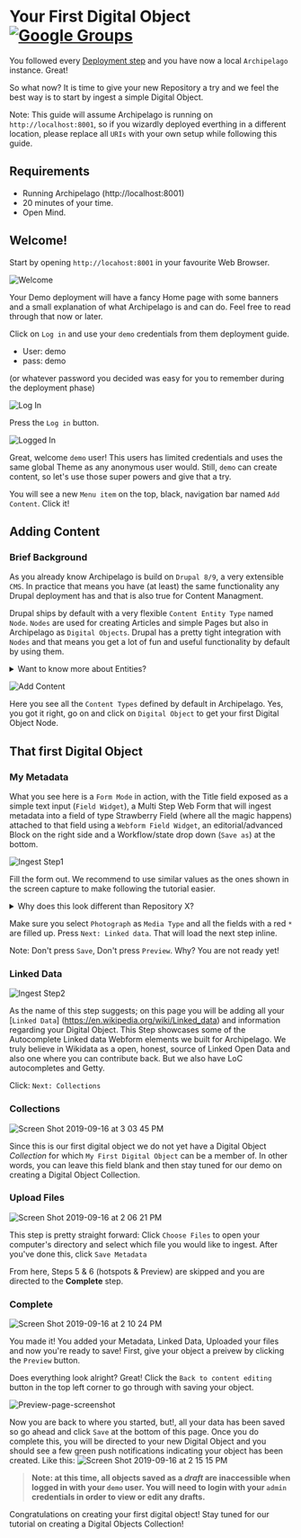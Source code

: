 # Your First Digital Object [![Google Groups](https://img.icons8.com/wired/32/000000/google-groups.png)](https://groups.google.com/forum/#!forum/archipelago-commons)


You followed every [Deployment step](https://github.com/esmero/archipelago-deployment/blob/8.x-1.0-beta1/README.md) and you have now a local ``Archipelago`` instance. Great!

So what now? It is time to give your new Repository a try and we feel the best way is to start by ingest a simple Digital Object. 

Note: This guide will assume Archipelago is running on `http://localhost:8001`, so if you wizardly deployed everthing in a different location, please replace all `URIs` with your own setup while following this guide.

## Requirements
 - Running Archipelago (http://localhost:8001)
 - 20 minutes of your time.
 - Open Mind.

## Welcome!

Start by opening `http://locahost:8001` in your favourite Web Browser.

![Welcome](../imgs/Welcome.jpg)

Your Demo deployment will have a fancy Home page with some banners and a small explanation of what Archipelago is and can do. Feel free to read through that now or later.

Click on `Log in` and use your `demo` credentials from them deployment guide.

- User: demo
- pass: demo 

(or whatever password you decided was easy for you to remember during the deployment phase)

![Log In](../imgs/Log-in.jpg)

Press the `Log in` button.

![Logged In](../imgs/Logged-in.jpg)

Great, welcome `demo` user! This users has limited credentials and uses the same global Theme as any anonymous user would. Still, `demo` can create content, so let's use those super powers and give that a try.

You will see a new `Menu item` on the top, black, navigation bar named `Add Content`. Click it!

## Adding Content

### Brief Background

As you already know Archipelago is build on `Drupal 8/9`, a very extensible `CMS`. In practice that means you have (at least) the same functionality any Drupal deployment has and that is also true for Content Managment. 

Drupal ships by default with a very flexible `Content Entity Type` named `Node`. `Nodes` are used for creating Articles and simple Pages but also in Archipelago as `Digital Objects`. 
Drupal has a pretty tight integration with `Nodes` and that means you get a lot of fun and useful functionality by default by using them.

<details><summary>Want to know more about Entities?</summary>
<div>

An `Article` and a `Digital Object` are both of type `Nodes`, but each one represents a different `Content Type`. `Content Types` are also named `Bundles`. 
An individual Content, like "Black and White photograph of a kind Dog" is named a `Content Entity` or more specific in this case a `Node`.

What have `Article` and `Digital Object` Content types in common and what puts the apart?

- Each Content Type or Bundle has a set of `Base Fields` and also user configurable set of `Fields` attached (or bundled together).
  - E.g `Article` has a title, a Body and the option to add an image.
  - `Digital Object` has a title but also a special, very flexible one named `Strawberry Field` (more about that later).
- Fields are where you put your data into and also where your data comes from when you expose it to the world.
  - `Nodes`, as any other Content entity have Base Fields (which means you can't remove or configure them) that are used all over the place. Good examples are the `title` and also the owner, named `uid` (you!).
  - Other Fields, specific to a Content Type, can be added and configured per Bundle. 
  - A `Field Widget` is used to input data into a Field.
  - Each field can have a `Field Formatter` that allows you to setup how it is displayed to the World.
  - A set of `Field Formatters` (the way you want to show your content formatted to the world) is named a `Display Mode`. You can have many, create new ones and remove them, but only use one at the time.
  - A set of `Field Widgets` (the way you want to Create and Edit a `Node`) is named a `Form Mode`. You can also have many, create new ones but only use one at the time.
  
- Each Content Type can have different Permissions (using the build in `User Roles` system).
- Each Content Type can have one or more `Display Modes`. In Practice this means `Display Modes` are attached to `Content Types`.
  - Each display modes can have its own Permissions 
- Each Content Type can have one or more `Form Modes`. In Practice this means `Form Modes` are attached to `Content Types`.
  - Each `Form Mode` can have its own Permissions.

There is of course a lot more to Nodes, Content Types, Formatters, Widgets and in general [Content Entities](https://www.drupal.org/docs/user_guide/en/planning-data-types.html) but this is a good start to understand what will happen next.

</div>
</details>

![Add Content](../imgs/Add-content.jpg)

Here you see all the `Content Types` defined by default in Archipelago. Yes, you got it right, go on and click on `Digital Object` to get your first Digital Object Node.

## That first Digital Object

### My Metadata

What you see here is a `Form Mode` in action, with the Title field exposed as a simple text input (`Field Widget`), a Multi Step Web Form that will ingest metadata into a field of type Strawberry Field (where all the magic happens) 
attached to that field using a `Webform Field Widget`, an editorial/advanced Block on the right side and a Workflow/state drop down (`Save as`) at the bottom. 

![Ingest Step1](../imgs/ingest-step1.jpg)

Fill the form out. We recommend to use similar values as the ones shown in the screen capture to make following the tutorial easier. 

<details><summary>Why does this look different than Repository X?</summary>
<div>

We assume you come from a world where repositories define different Content types and the shape, the fields and values (Schema) are fixed and set by someone else or at least quite complicated to configure. This is where Archipelago differs and starts to propose its own style. You noticed that there is a single Content Type named `Digital Object` and you have here a single Web Form. So how does this allows you to have Images, sequences, Videos, audio, 3D images, etc? 

There are many ways of answering that, archipelago works under the idea of an (or many) Open Schema(s), and that notion permeates the whole environment. Practical answers, simplest way to explain this based on this demo is:

- The `Digital Object` is a generic container for any shape of metadata. Metadata is generated either via this Webform based widget, manually (no worries, power-user need only) or via APIs and can take because of that any shape to express your needs of Digital Objects. You really don't need many types of Digital Objects (trust us!). If you ever need them, those are easy to setup.
- The Strawberry field Field Widget allows you to attach any `Webform`, built using the [`Webform Module`](https://www.drupal.org/docs/8/modules/webform) and Webforms can be setup in almost infinite ways. Any field, combo, style can be used. Multi Step, single step. We made sure they always only touch/modify data they know how to touch, so even a single input element webform would ensure any previous metadata to persist even if not readable by itself (See the potential?). And Each Webform can be also quite smart!
- The Strawberry field Field Widget will take all your Webform input, process any uploaded files, generate a JSON representation, enrich and complement it with Archipelago specific data and save it for you inside the `Strawberry field`.

We will come back to this later. 

</div>
</details>

Make sure you select `Photograph` as `Media Type` and all the fields with a red `*` are filled up. Press `Next: Linked data`. That will load the next step inline. 

Note: Don't press `Save`, Don't press `Preview`. Why? You are not ready yet!

### Linked Data

![Ingest Step2](../imgs/ingest-step2.jpg)

As the name of this step suggests; on this page you will be adding all your [`Linked Data`] (https://en.wikipedia.org/wiki/Linked_data) and information regarding your Digital Object.  This Step showcases some of the Autocomplete Linked data Webform elements we built for Archipelago. We truly believe in Wikidata as a open, honest, source of Linked Open Data and also one where you can contribute back. But we also have LoC autocompletes and Getty.

Click: `Next: Collections`

### Collections

![Screen Shot 2019-09-16 at 3 03 45 PM](https://user-images.githubusercontent.com/53673253/64985968-14f6f880-d894-11e9-9458-47cecdbf40d8.png)

Since this is our first digital object we do not yet have a Digital Object *Collection* for which `My First Digital Object` can be a member of. In other words, you can leave this field blank and then stay tuned for our demo on creating a Digital Object Collection.

### Upload Files

![Screen Shot 2019-09-16 at 2 06 21 PM](https://user-images.githubusercontent.com/53673253/64986260-a1092000-d894-11e9-9ad6-ee35e631c179.png)

This step is pretty straight forward: Click `Choose Files` to open your computer's directory and select which file you would like to ingest. After you've done this, click `Save Metadata`

From here, Steps 5 & 6 (hotspots & Preview) are skipped and you are directed to the **Complete** step.

### Complete

![Screen Shot 2019-09-16 at 2 10 24 PM](https://user-images.githubusercontent.com/53673253/64986550-37d5dc80-d895-11e9-8a5a-390a6dff798b.png)

You made it! You added your Metadata, Linked Data, Uploaded your files and now you're ready to save! First, give your object a preivew by clicking the `Preview` button.

Does everything look alright? Great! Click the `Back to content editing` button in the top left corner to go through with saving your object.

![Preview-page-screenshot](https://user-images.githubusercontent.com/53673253/64987204-b8490d00-d896-11e9-9d0d-6b296acf69ff.png)

Now you are back to where you started, but!, all your data has been saved so go ahead and click `Save` at the bottom of this page. Once you do complete this, you will be directed to your new Digital Object and you should see a few green push notifications indicating your object has been created. 
Like this:
![Screen Shot 2019-09-16 at 2 15 15 PM](https://user-images.githubusercontent.com/53673253/64986697-969b5600-d895-11e9-9999-8483dda61dc9.png)
> **Note: at this time, all objects saved as a *draft* are inaccessible when logged in with your `demo` user. You will need to login with your `admin` credentials in order to view or edit any drafts.**  

Congratulations on creating your first digital object! Stay tuned for our tutorial on creating a Digital Objects Collection! 
